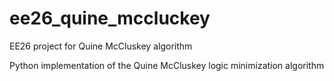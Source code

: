 # ee26_quine_mccluckey
EE26 project for Quine McCluskey algorithm

Python implementation of the Quine McCluskey logic minimization algorithm
